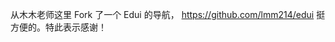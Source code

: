 <p>从木木老师这里 Fork 了一个 Edui 的导航， <a href="https://github.com/lmm214/edui" target="_blank" rel="nofollow noopener" translate="no"><span class="invisible">https://</span><span class="">github.com/lmm214/edui</span><span class="invisible"></span></a>   挺方便的。特此表示感谢！</p>